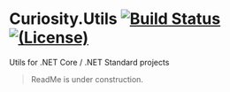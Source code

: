 # Curiosity.Utils [![Build Status](https://travis-ci.org/siisltd/Curiosity.Utils.svg?branch=master)](https://travis-ci.org/siisltd/Curiosity.Utils) [![(License)](https://img.shields.io/github/license/siisltd/curiosity.utils.svg)](https://github.com/siisltd/Curiosity.Utils/blob/master/LICENSE) 
Utils for .NET Core / .NET Standard projects

> ReadMe is under construction.